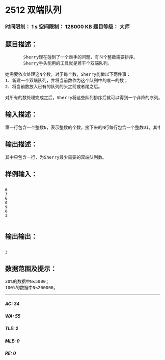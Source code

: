 # 2512 双端队列   
### 时间限制： 1 s     空间限制： 128000 KB     题目等级： 大师  
## 题目描述：  

<pre>
       Sherry现在碰到了一个棘手的问题，有Ｎ个整数需要排序。
       Sherry手头能用的工具就是若干个双端队列。
      
她需要依次处理这N个数，对于每个数，Sherry能做以下两件事：
1．新建一个双端队列，并将当前数作为这个队列中的唯一的数；
2．将当前数放入已有的队列的头之前或者尾之后。
 
对所有的数处理完成之后，Sherry将这些队列排序后就可以得到一个非降的序列。
</pre>
  
  
## 输入描述：  

<pre>
第一行包含一个整数N，表示整数的个数。接下来的N行每行包含一个整数Di，其中Di表示所需处理的整数。
</pre>
  
  
## 输出描述：  

<pre>
其中只包含一行，为Sherry最少需要的双端队列数。
</pre>
  
  
## 样例输入：  

<pre><code>
6
3
6
0
9
6
3
 
</code></pre>
  
  
## 输出输出：  

<pre><code>
2
</code></pre>
  
  
## 数据范围及提示：  

<pre>
30%的数据中N≤5000；
100%的数据中N≤200000。
</pre>
  
  
***  

##### AC: 34  
##### WA: 55  
##### TLE: 2  
##### MLE: 0  
##### RE: 0  
